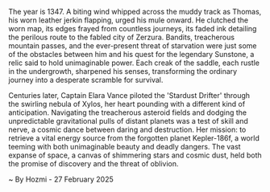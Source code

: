 
The year is 1347.  A biting wind whipped across the muddy track as Thomas, his worn leather jerkin flapping, urged his mule onward.  He clutched the worn map, its edges frayed from countless journeys, its faded ink detailing the perilous route to the fabled city of Zerzura.  Bandits, treacherous mountain passes, and the ever-present threat of starvation were just some of the obstacles between him and his quest for the legendary Sunstone, a relic said to hold unimaginable power.  Each creak of the saddle, each rustle in the undergrowth, sharpened his senses, transforming the ordinary journey into a desperate scramble for survival.

Centuries later,  Captain Elara Vance piloted the 'Stardust Drifter' through the swirling nebula of Xylos, her heart pounding with a different kind of anticipation.  Navigating the treacherous asteroid fields and dodging the unpredictable gravitational pulls of distant planets was a test of skill and nerve, a cosmic dance between daring and destruction. Her mission: to retrieve a vital energy source from the forgotten planet Kepler-186f, a world teeming with both unimaginable beauty and deadly dangers. The vast expanse of space, a canvas of shimmering stars and cosmic dust, held both the promise of discovery and the threat of oblivion.

~ By Hozmi - 27 February 2025
